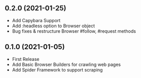 ## 0.2.0 (2021-01-25)
- Add Capybara Support
- Add :headless option to Browser object
- Bug fixes & restructure Browser #follow, #request methods

## 0.1.0 (2021-01-05)

- First Release
- Add Basic Browser Builders for crawling web pages
- Add Spider Framework to support scraping
